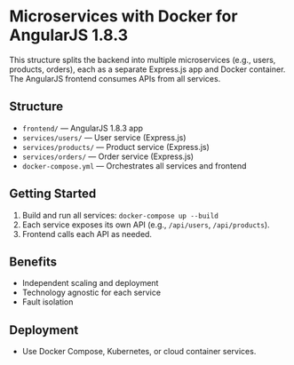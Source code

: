 # Microservices with Docker for AngularJS 1.8.3

This structure splits the backend into multiple microservices (e.g., users, products, orders), each as a separate Express.js app and Docker container. The AngularJS frontend consumes APIs from all services.

## Structure

- `frontend/` — AngularJS 1.8.3 app
- `services/users/` — User service (Express.js)
- `services/products/` — Product service (Express.js)
- `services/orders/` — Order service (Express.js)
- `docker-compose.yml` — Orchestrates all services and frontend

## Getting Started

1. Build and run all services: `docker-compose up --build`
2. Each service exposes its own API (e.g., `/api/users`, `/api/products`).
3. Frontend calls each API as needed.

## Benefits

- Independent scaling and deployment
- Technology agnostic for each service
- Fault isolation

## Deployment

- Use Docker Compose, Kubernetes, or cloud container services.
